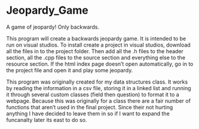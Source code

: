 # Jeopardy_Game
A game of jeopardy! Only backwards.

This program will create a backwards jeopardy game. It is intended to be run on visual studios. To install create a project in visual studios, download all the files in to the project folder. Then add all the .h files to the header section, all the .cpp files to the source section and everything else to the resource section. If the html index page doesn’t open automatically, go in to the project file and open it and play some jeopardy. 

This program was originally created for my data structures class. It works by reading the information in a csv file, storing it in a linked list and running it through several custom classes (field then question) to format it to a webpage.  Because this was originally for a class there are a fair number of functions that aren’t used in the final project. Since their not hurting anything I have decided to leave them in so if I want to expand the funcanalty later its east to do so.
